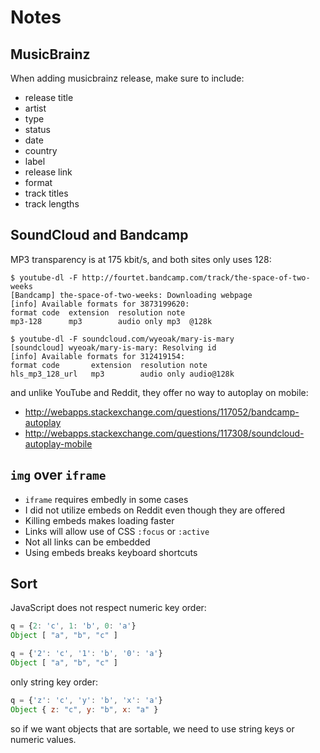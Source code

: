 Notes
=====

MusicBrainz
-----------

When adding musicbrainz release, make sure to include:

- release title
- artist
- type
- status
- date
- country
- label
- release link
- format
- track titles
- track lengths

SoundCloud and Bandcamp
-----------------------

MP3 transparency is at 175 kbit/s, and both sites only uses 128:

~~~
$ youtube-dl -F http://fourtet.bandcamp.com/track/the-space-of-two-weeks
[Bandcamp] the-space-of-two-weeks: Downloading webpage
[info] Available formats for 3873199620:
format code  extension  resolution note
mp3-128      mp3        audio only mp3  @128k
~~~

~~~
$ youtube-dl -F soundcloud.com/wyeoak/mary-is-mary
[soundcloud] wyeoak/mary-is-mary: Resolving id
[info] Available formats for 312419154:
format code       extension  resolution note
hls_mp3_128_url   mp3        audio only audio@128k
~~~

and unlike YouTube and Reddit, they offer no way to autoplay on mobile:

- http://webapps.stackexchange.com/questions/117052/bandcamp-autoplay
- http://webapps.stackexchange.com/questions/117308/soundcloud-autoplay-mobile

`img` over `iframe`
-------------------

- `iframe` requires embedly in some cases
- I did not utilize embeds on Reddit even though they are offered
- Killing embeds makes loading faster
- Links will allow use of CSS `:focus` or `:active`
- Not all links can be embedded
- Using embeds breaks keyboard shortcuts

Sort
-----

JavaScript does not respect numeric key order:

~~~js
q = {2: 'c', 1: 'b', 0: 'a'}
Object [ "a", "b", "c" ]

q = {'2': 'c', '1': 'b', '0': 'a'}
Object [ "a", "b", "c" ]
~~~

only string key order:

~~~js
q = {'z': 'c', 'y': 'b', 'x': 'a'}
Object { z: "c", y: "b", x: "a" }
~~~

so if we want objects that are sortable, we need to use string keys or numeric
values.
